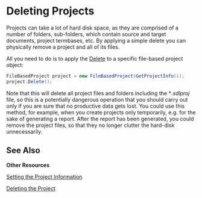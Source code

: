 Deleting Projects
==

Projects can take a lot of hard disk space, as they are comprised of a number of folders, sub-folders, which contain source and target documents, project termbases, etc. By applying a simple delete you can physically remove a project and all of its files.

All you need to do is to apply the [Delete](../../../api/projectautomation/Sdl.ProjectAutomation.FileBased.FileBasedProject.yml#Sdl_ProjectAutomation_FileBased_FileBasedProject_GetProjectStatistics) to a specific file-based project object:

```cs
FileBasedProject project = new FileBasedProject(GetProjectInfo());
project.Delete();
```

Note that this will delete all project files and folders including the **.sdlproj* file, so this is a potentially dangerous operation that you should carry out only if you are sure that no productive data gets lost. You could use this method, for example, when you create projects only temporarily, e.g. for the sake of generating a report. After the report has been generated, you could remove the project files, so that they no longer clutter the hard-disk unnecessarily.

See Also
--
**Other Resources**

[Setting the Project Information](se9tting_the_project_information.md)

[Deleting the Project](..\developing_a_sample_app\deleting_the_project.md)